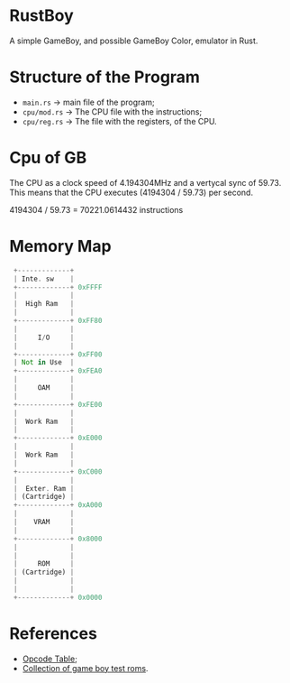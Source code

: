 # RustBoy

A simple GameBoy, and possible GameBoy Color, emulator in Rust.


# Structure of the Program

- ```main.rs``` -> main file of the program;
- ```cpu/mod.rs``` -> The CPU file with the instructions;
- ```cpu/reg.rs``` -> The file with the registers, of the CPU.

# Cpu of GB

The CPU as a clock speed of 4.194304MHz and a vertycal sync of 59.73. This means that the CPU executes (4194304 / 59.73) per second.

4194304 / 59.73 = 70221.0614432 instructions

# Memory Map

```Rust
 +-------------+
 | Inte. sw    |
 +-------------+ 0xFFFF 
 |             |
 |  High Ram   |
 |             |
 +-------------+ 0xFF80
 |             |
 |     I/O     |
 |             |
 +-------------+ 0xFF00
 | Not in Use  |
 +-------------+ 0xFEA0
 |             |
 |     OAM     |
 |             |
 +-------------+ 0xFE00 
 |             |
 |  Work Ram   |
 |             |
 +-------------+ 0xE000 
 |             |
 |  Work Ram   |
 |             |
 +-------------+ 0xC000 
 |             |
 |  Exter. Ram |
 | (Cartridge) |
 +-------------+ 0xA000
 |             |
 |    VRAM     |
 |             |
 +-------------+ 0x8000
 |             |
 |             |
 |     ROM     |
 | (Cartridge) |
 |             |
 |             |
 +-------------+ 0x0000
```


# References
 - [Opcode Table](https://izik1.github.io/gbops/index.html);
 - [Collection of game boy test roms](https://github.com/retrio/gb-test-roms).
